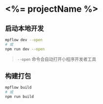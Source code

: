 # <%= projectName %>

## 启动本地开发
```bash
mpflow dev --open
# 或
npm run dev --open
```

> `--open` 命令会自动打开小程序开发者工具

## 构建打包
```bash
mpflow build
# 或
npm run build
```
